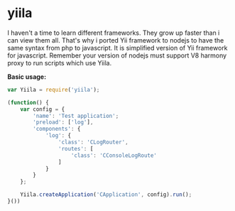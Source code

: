 yiila
=====

I haven't a time to learn different frameworks. They grow up faster than i can view them all. That's why i ported Yii framework to nodejs to have the same syntax from php to javascript. It is simplified version of Yii framework for javascript. Remember your version of nodejs must support V8 harmony proxy to run scripts which use Yiila.

**Basic usage:**

```javascript
var Yiila = require('yiila');

(function() {
	var config = {
		'name': 'Test application';
		'preload': ['log'],
		'components': {
			'log': {
				'class': 'CLogRouter',
				'routes': [
					'class': 'CConsoleLogRoute'
				]
			}
		}
	};

	Yiila.createApplication('CApplication', config).run();
}())
```
